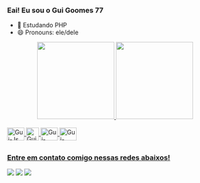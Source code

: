 ### Eai! Eu sou o Gui Goomes 77

- 🌱 Estudando PHP
- 😄 Pronouns: ele/dele

<div align="center">
  <a href="https://github.com/Guigoomes77">
  <img height="180em" src="https://github-readme-stats.vercel.app/api?username=Guigoomes77&show_icons=true&theme=graywhite&include_all_commits=true&count_private=true"/>
  <img height="180em" src="https://github-readme-stats.vercel.app/api/top-langs/?username=Guigoomes77&layout=compact&langs_count=7&theme=react"/>
</div>
<div style="display: inline_block"><br>
  <img align="center" alt="Gui-Js" height="30" width="40" src="https://cdn.jsdelivr.net/gh/devicons/devicon/icons/javascript/javascript-original.svg">
  <img align="center" alt="Gui-HTML" height="30" width"40" src="https://cdn.jsdelivr.net/gh/devicons/devicon/icons/html5/html5-original-wordmark.svg" />
  <img align="center" alt="Gui-CSS" height="30" width="40" src="https://cdn.jsdelivr.net/gh/devicons/devicon/icons/css3/css3-original-wordmark.svg">
  <img align="center" alt="Gui-PHP" height="30" width="40"  src="https://cdn.jsdelivr.net/gh/devicons/devicon/icons/php/php-plain.svg">           
</div>

##
### Entre em contato comigo nessas redes abaixos!
<div>
<a href="https://www.instagram.com/theguiigomes/" target="_blank"> <img src="https://img.shields.io/badge/Instagram-E4405F?style=for-the-badge&logo=instagram&logoColor=white" target="_blank"></a>
<a href = "guizinho0805@gmail.com"><img src="https://img.shields.io/badge/-Gmail-%23333?style=for-the-badge&logo=gmail&logoColor=white" target="_blank"></a>
<a href="https://www.linkedin.com/in/guilherme-henrique-gomes-de-lima-2376801aa/" target="_blank"><img src= "https://img.shields.io/badge/LinkedIn-0077B5?style=for-the-badge&logo=linkedin&logoColor=white" target="_blank"></a> 

</div
